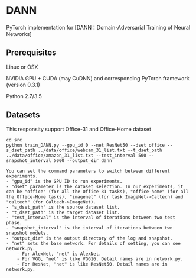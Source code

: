 # DANN
PyTorch implementation for [DANN：Domain-Adversarial Training of Neural Networks]

## Prerequisites
Linux or OSX

NVIDIA GPU + CUDA (may CuDNN) and corresponding PyTorch framework (version 0.3.1)

Python 2.7/3.5

## Datasets
This responsity support Office-31 and Office-Home dataset 
```
cd src
python train_DANN.py --gpu_id 0 --net ResNet50 --dset office --s_dset_path ../data/office/webcam_31_list.txt --t_dset_path ../data/office/amazon_31_list.txt --test_interval 500 --snapshot_interval 5000 --output_dir dann
```

```
You can set the command parameters to switch between different experiments. 
- "gpu_id" is the GPU ID to run experiments.
- "dset" parameter is the dataset selection. In our experiments, it can be "office" (for all the Office-31 tasks), "office-home" (for all the Office-Home tasks), "imagenet" (for task ImageNet->Caltech) and "caltech" (for Caltech->ImageNet).
- "s_dset_path" is the source dataset list.
- "t_dset_path" is the target dataset list.
- "test_interval" is the interval of iterations between two test phase.
- "snapshot_interval" is the interval of iterations between two snapshot models.
- "output_dir" is the output directory of the log and snapshot.
- "net" sets the base network. For details of setting, you can see network.py.
    - For AlexNet, "net" is AlexNet.
    - For VGG, "net" is like VGG16. Detail names are in network.py.
    - For ResNet, "net" is like ResNet50. Detail names are in network.py.
